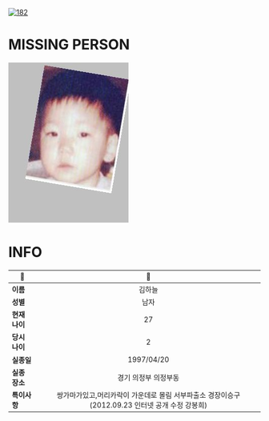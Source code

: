 [![182](https://img.shields.io/badge/%EC%8B%A4%EC%A2%85%EC%8B%A0%EA%B3%A0%EB%8A%94%20%EA%B5%AD%EB%B2%88%EC%97%86%EC%9D%B4-182-blue)](http://safe182.go.kr/index.do)

# MISSING PERSON

<img src="./missing_person.jpg">

# INFO

|🔑|💎|
|--|:--:|
|**이름**|김하늘|
|**성별**|남자|
|**현재 나이**|27|
|**당시 나이**|2|
|**실종일**|1997/04/20|
|**실종 장소**|경기 의정부 의정부동 |
|**특이사항**|쌍가마가있고,머리카락이 가운데로 몰림     서부파출소 경장이승구(2012.09.23 인터넷 공개 수정 강봉희)|
